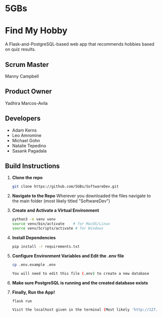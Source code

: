 # 5GBs

# Find My Hobby

A Flask-and-PostgreSQL-based web app that recommends hobbies based on quiz results.

## Scrum Master
Manny Campbell

## Product Owner
Yadhira Marcos-Avila

## Developers
* Adam Kerns
* Leo Amromine
* Michael Gohn
* Natalie Tepedino
* Sasank Pagadala

## Build Instructions

1. **Clone the repo**
   ```bash
   git clone https://github.com/5GBs/SoftwareDev.git

2. **Navigate to the Repo**
    Wherever you downloaded the files navigate to the main folder (most likely titled "SoftwareDev")

3. **Create and Activate a Virtual Environment**
    ```bash
    python3 -m venv venv
    source venv/bin/activate    # for MacOS/Linux
    source venv/Scripts/activate # for Windows

4. **Install Dependencies**
    ```bash
    pip install -r requirements.txt

5. **Configure Environment Variables and Edit the .env file**
    ```bash
    cp .env.example .env 

    You will need to edit this file (.env) to create a new database

6. **Make sure PostgreSQL is running and the created database exists**

7. **Finally, Run the App!**
    ```bash
    flask run

    Visit the localhost given in the terminal (Most likely 'http://127.0.0.1:5000')

